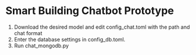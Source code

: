 # Smart Building Chatbot Prototype
1. Download the desired model and edit config_chat.toml with the path and chat format
2. Enter the database settings in config_db.toml.
3. Run chat_mongodb.py

